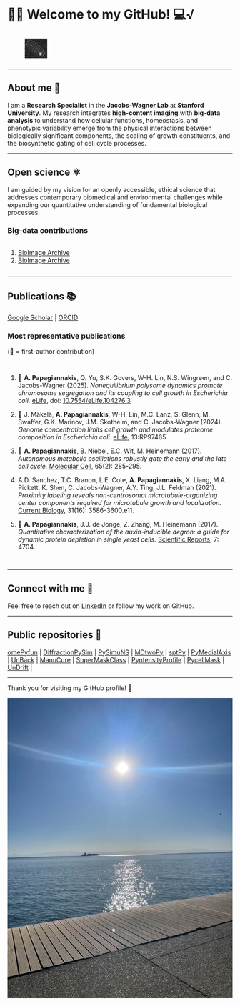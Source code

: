 # 🧪🔬 Welcome to my GitHub! 💻√

![SPT](https://github.com/alexSysBio/alexSysBio/blob/main/particle_tracking.gif)

---

## About me 👤
I am a **Research Specialist** in the **Jacobs-Wagner Lab** at **Stanford University**. My research integrates **high-content imaging** with **big-data analysis** to understand how cellular functions, homeostasis, and phenotypic variability emerge from the physical interactions between biologically significant components, the scaling of growth constituents, and the biosynthetic gating of cell cycle processes. 

---

## Open science ⚛️
I am guided by my vision for an openly accessible, ethical science that addresses contemporary biomedical and environmental challenges while expanding our quantitative understanding of fundamental biological processes.

### Big-data contributions ###

<div style="display: flex; flex-direction: column; align-items: flex-start;">
    
1. [BioImage Archive](https://www.ebi.ac.uk/biostudies/bioimages/studies/S-BIAD1658)
2. [BioImage Archive](https://www.ebi.ac.uk/biostudies/bioimages/studies/S-BIAD1350)

</div>

---

## Publications 📚
[Google Scholar](https://scholar.google.com/citations?user=sxnPVMcAAAAJ&hl=en) | 
[ORCID](https://orcid.org/0000-0002-6363-804X)


### Most representative publications ###
(🌟 = first-author contribution)

<div style="display: flex; flex-direction: column; align-items: flex-start;">
    
1. 🌟 **A. Papagiannakis**, Q. Yu, S.K. Govers, W-H. Lin, N.S. Wingreen, and C. Jacobs-Wagner (2025).
   *Nonequilibrium polysome dynamics promote chromosome segregation and its coupling to cell growth in Escherichia coli.* 
   [eLife](https://doi.org/10.7554/eLife.104276.3), doi: [10.7554/eLife.104276.3](https://doi.org/10.7554/eLife.104276.3)  

2. 🌟 J. Mäkelä, **A. Papagiannakis**, W-H. Lin, M.C. Lanz, S. Glenn, M. Swaffer, G.K. Marinov, J.M. Skotheim, and C. Jacobs-Wagner (2024).
   *Genome concentration limits cell growth and modulates proteome composition in Escherichia coli.* 
   [eLife](https://elifesciences.org/articles/97465), 13:RP97465  

3. 🌟 **A. Papagiannakis**, B. Niebel, E.C. Wit, M. Heinemann (2017).
   *Autonomous metabolic oscillations robustly gate the early and the late cell cycle.* 
   [Molecular Cell](https://pubmed.ncbi.nlm.nih.gov/27989441/), 65(2): 285-295.  

4. A.D. Sanchez, T.C. Branon, L.E. Cote, **A. Papagiannakis**, X. Liang, M.A. Pickett, K. Shen, C. Jacobs-Wagner, A.Y. Ting, J.L. Feldman (2021). 
   *Proximity labeling reveals non-centrosomal microtubule-organizing center components required for microtubule growth and localization.* 
   [Current Biology](https://pubmed.ncbi.nlm.nih.gov/34242576/), 31(16): 3586-3600.e11.  

5. 🌟 **A. Papagiannakis**, J.J. de Jonge, Z. Zhang, M. Heinemann (2017).
   *Quantitative characterization of the auxin-inducible degron: a guide for dynamic protein depletion in single yeast cells.* 
   [Scientific Reports](https://www.nature.com/articles/s41598-017-04791-6), 7: 4704.  

</div>

---


## Connect with me 🤝
Feel free to reach out on [LinkedIn](https://www.linkedin.com/in/alex-papagiannakis-singlecells/) or follow my work on GitHub.

---

## Public repositories 🌳
[omePyfun](https://github.com/alexSysBio/omePyfun) | 
[DiffractionPySim](https://github.com/alexSysBio/DiffractionPySim) | 
[PySimuNS](https://github.com/alexSysBio/PySimuNS) | 
[MDtwoPy](https://github.com/alexSysBio/NDtwoPy) | 
[sptPy](https://github.com/alexSysBio/sptPy) | 
[PyMedialAxis](https://github.com/alexSysBio/PyMedialAxis) | 
[UnBack](https://github.com/alexSysBio/UnBack) | 
[ManuCure](https://github.com/alexSysBio/ManuCure) | 
[SuperMaskClass](https://github.com/alexSysBio/SuperMaskClass) | 
[PyntensityProfile](https://github.com/alexSysBio/PyntensityProfile) | 
[PycellMask](https://github.com/alexSysBio/PycellMask) | 
[UnDrift](https://github.com/alexSysBio/UnDrift) | 

---

Thank you for visiting my GitHub profile! 🚀

![Final_image](https://github.com/alexSysBio/alexSysBio/blob/main/IMG_8688.jpg)
